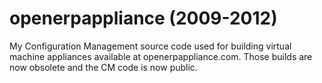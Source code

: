 # openerpappliance (2009-2012)
My Configuration Management source code used for building virtual machine appliances available at openerpappliance.com. Those builds are now obsolete and the CM code is now public.
